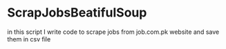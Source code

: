 # ScrapJobsBeatifulSoup
in this script I write code to scrape jobs from job.com.pk website and save them in csv file
